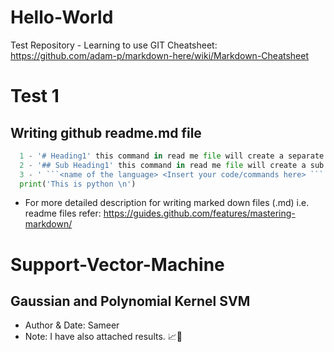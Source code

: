 # Hello-World
Test Repository - Learning to use GIT
Cheatsheet: https://github.com/adam-p/markdown-here/wiki/Markdown-Cheatsheet
# Test 1
## Writing github readme.md file
```python
  1 - '# Heading1' this command in read me file will create a separate section with Heading1 as heading.
  2 - '## Sub Heading1' this command in read me file will create a sub heading with title as Sub Heading1.
  3 - ' ```<name of the language> <Insert your code/commands here> ```' open this readme.md file for more clarity. 
  print('This is python \n')
```
- For more detailed description for writing marked down files (.md) i.e. readme files refer: https://guides.github.com/features/mastering-markdown/

# Support-Vector-Machine
## Gaussian and Polynomial Kernel SVM 
- Author & Date: Sameer 
- Note: I have also attached results. 📈👀
